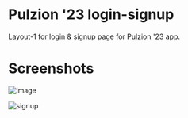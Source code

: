 # Pulzion '23 login-signup
Layout-1 for login & signup page for Pulzion '23 app.

# Screenshots

![image](https://user-images.githubusercontent.com/93861256/215304820-06699f3a-c2a0-4e59-80d0-fb2333453e98.png)

![signup](https://user-images.githubusercontent.com/93861256/211055739-c33652e0-25d8-4f6d-a8a9-8d3428a118dd.png)


